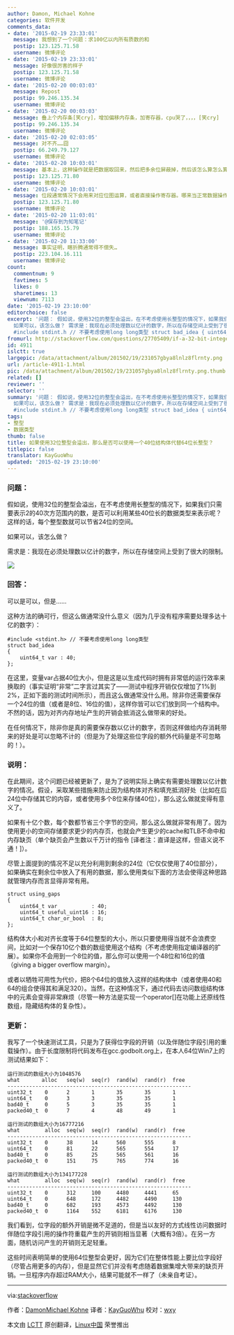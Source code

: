 ```yaml
---
author: Damon, Michael Kohne
categories: 软件开发
comments_data:
- date: '2015-02-19 23:33:01'
  message: 我想到了一个问题：求100亿以内所有质数的和
  postip: 123.125.71.58
  username: 微博评论
- date: '2015-02-19 23:33:01'
  message: 好像很厉害的样子
  postip: 123.125.71.58
  username: 微博评论
- date: '2015-02-20 00:03:03'
  message: Repost
  postip: 99.246.135.34
  username: 微博评论
- date: '2015-02-20 00:03:03'
  message: 叠上个内存条[笑cry]，增加偏移内存条，加寄存器，cpu哭了，，，，[笑cry]
  postip: 99.246.135.34
  username: 微博评论
- date: '2015-02-20 02:03:05'
  message: 对不齐……囧
  postip: 66.249.79.127
  username: 微博评论
- date: '2015-02-20 10:03:01'
  message: 基本上，这种操作就是把数据取回来，然后把多余位屏蔽掉，然后该怎么算怎么算，最后再把该屏蔽的位屏蔽了再放回去~就是多出几个位屏蔽操作~效率低是一回事。考虑一下代码量和数据量的平恒。每算一次就会多出几条指令~
  postip: 123.125.71.80
  username: 微博评论
- date: '2015-02-20 10:03:01'
  message: 位段通常情况下会用来对应位图运算，或者直接操作寄存器。哪来当正常数据操作并大量使用~~我觉得还是掂量掂量吧
  postip: 123.125.71.80
  username: 微博评论
- date: '2015-02-20 11:03:01'
  message: '@保存到为知笔记'
  postip: 188.165.15.79
  username: 微博评论
- date: '2015-02-20 11:33:00'
  message: 事实证明，瞎折腾通常得不偿失…
  postip: 223.104.16.111
  username: 微博评论
count:
  commentnum: 9
  favtimes: 5
  likes: 0
  sharetimes: 13
  viewnum: 7113
date: '2015-02-19 23:10:00'
editorchoice: false
excerpt: '问题： 假如说，使用32位的整型会溢出，在不考虑使用长整型的情况下，如果我们只需要表示2的40次方范围内的数，是否可以利用某些40位长的数据类型来表示呢？这样的话，每个整型数就可以节省24位的空间。
  如果可以，该怎么做？ 需求是：我现在必须处理数以亿计的数字，所以在存储空间上受到了很大的限制。  回答： 可以是可以，但是 这种方法的确可行，但这么做通常没什么意义（因为几乎没有程序需要处理多达十亿的数字）：
  #include stdint.h // 不要考虑使用long long类型 struct bad_idea { uint64_t var : 40; };  在这里，变量var占据'
fromurl: http://stackoverflow.com/questions/27705409/if-a-32-bit-integer-overflows-can-we-use-a-40-bit-structure-instead-of-a-64-bit/27705562#27705562
id: 4911
islctt: true
largepic: /data/attachment/album/201502/19/231057gbya8lnlz8flrnty.png
url: /article-4911-1.html
pic: /data/attachment/album/201502/19/231057gbya8lnlz8flrnty.png.thumb.jpg
related: []
reviewer: ''
selector: ''
summary: '问题： 假如说，使用32位的整型会溢出，在不考虑使用长整型的情况下，如果我们只需要表示2的40次方范围内的数，是否可以利用某些40位长的数据类型来表示呢？这样的话，每个整型数就可以节省24位的空间。
  如果可以，该怎么做？ 需求是：我现在必须处理数以亿计的数字，所以在存储空间上受到了很大的限制。  回答： 可以是可以，但是 这种方法的确可行，但这么做通常没什么意义（因为几乎没有程序需要处理多达十亿的数字）：
  #include stdint.h // 不要考虑使用long long类型 struct bad_idea { uint64_t var : 40; };  在这里，变量var占据'
tags:
- 整型
- 数据类型
thumb: false
title: 如果使用32位整型会溢出，那么是否可以使用一个40位结构体代替64位长整型？
titlepic: false
translator: KayGuoWhu
updated: '2015-02-19 23:10:00'
---
```


### 问题：


假如说，使用32位的整型会溢出，在不考虑使用长整型的情况下，如果我们只需要表示2的40次方范围内的数，是否可以利用某些40位长的数据类型来表示呢？这样的话，每个整型数就可以节省24位的空间。


如果可以，该怎么做？


需求是：我现在必须处理数以亿计的数字，所以在存储空间上受到了很大的限制。


![](/data/attachment/album/201502/19/231057gbya8lnlz8flrnty.png)


### 回答：


可以是可以，但是……


这种方法的确可行，但这么做通常没什么意义（因为几乎没有程序需要处理多达十亿的数字）：



```
#include <stdint.h> // 不要考虑使用long long类型
struct bad_idea
{
    uint64_t var : 40;
};

```

在这里，变量var占据40位大小，但是这是以生成代码时拥有非常低的运行效率来换取的（事实证明“非常”二字言过其实了——测试中程序开销仅仅增加了1%到2%，正如下面的测试时间所示），而且这么做通常没什么用。除非你还需要保存一个24位的值（或者是8位、16位的值），这样你皆可以它们放到同一个结构中。不然的话，因为对齐内存地址产生的开销会抵消这么做带来的好处。


在任何情况下，除非你是真的需要保存数以亿计的数字，否则这样做给内存消耗带来的好处是可以忽略不计的（但是为了处理这些位字段的额外代码量是不可忽略的！）。


### 说明：


在此期间，这个问题已经被更新了，是为了说明实际上确实有需要处理数以亿计数字的情况。假设，采取某些措施来防止因为结构体对齐和填充抵消好处（比如在后24位中存储其它的内容，或者使用多个8位来存储40位），那么这么做就变得有意义了。


如果有十亿个数，每个数都节省三个字节的空间，那么这么做就非常有用了。因为使用更小的空间存储要求更少的内存页，也就会产生更少的cache和TLB不命中和内存缺页（单个缺页会产生数以千万计的指令 [译者注：直译是这样，但语义说不通！]）。


尽管上面提到的情况不足以充分利用到剩余的24位（它仅仅使用了40位部分），如果确实在剩余位中放入了有用的数据，那么使用类似下面的方法会使得这种思路就管理内存而言显得非常有用。



```
struct using_gaps
{
    uint64_t var           : 40;
    uint64_t useful_uint16 : 16;
    uint64_t char_or_bool  : 8;  
};

```

结构体大小和对齐长度等于64位整型的大小，所以只要使用得当就不会浪费空间，比如对一个保存10亿个数的数组使用这个结构（不考虑使用指定编译器的扩展）。如果你不会用到一个8位的值，那么你可以使用一个48位和16位的值（giving a bigger overflow margin）。


或者以牺牲可用性为代价，把8个64位的值放入这样的结构体中（或者使用40和64的组合使得其和满足320）。当然，在这种情况下，通过代码去访问数组结构体中的元素会变得非常麻烦（尽管一种方法是实现一个operator[]在功能上还原线性数组，隐藏结构体的复杂性）。


### 更新：


我写了一个快速测试工具，只是为了获得位字段的开销（以及伴随位字段引用的重载操作）。由于长度限制将代码发布在gcc.godbolt.org上，在本人64位Win7上的测试结果如下：



```
运行测试的数组大小为1048576
what       alloc   seq(w)  seq(r)  rand(w)  rand(r)  free
-----------------------------------------------------------
uint32_t    0      2       1       35       35       1
uint64_t    0      3       3       35       35       1
bad40_t     0      5       3       35       35       1
packed40_t  0      7       4       48       49       1

运行测试的数组大小为16777216
what        alloc  seq(w)  seq(r)  rand(w)  rand(r)  free
-----------------------------------------------------------
uint32_t    0      38      14      560      555      8
uint64_t    0      81      22      565      554      17
bad40_t     0      85      25      565      561      16
packed40_t  0      151     75      765      774      16

运行测试的数组大小为134177228
what        alloc  seq(w)  seq(r)  rand(w)  rand(r)  free
-----------------------------------------------------------
uint32_t    0      312     100     4480     4441     65
uint64_t    0      648     172     4482     4490     130
bad40_t     0      682     193     4573     4492     130
packed40_t  0      1164    552     6181     6176     130

```

我们看到，位字段的额外开销是微不足道的，但是当以友好的方式线性访问数据时伴随位字段引用的操作符重载产生的开销则相当显著（大概有3倍）。在另一方面，随机访问产生的开销则无足轻重。


这些时间表明简单的使用64位整型会更好，因为它们在整体性能上要比位字段好（尽管占用更多的内存），但是显然它们并没有考虑随着数据集增大带来的缺页开销。一旦程序内存超过RAM大小，结果可能就不一样了（未亲自考证）。




---


via:[stackoverflow](http://stackoverflow.com/questions/27705409/if-a-32-bit-integer-overflows-can-we-use-a-40-bit-structure-instead-of-a-64-bit/27705562#27705562)


作者：[Damon](http://stackoverflow.com/users/572743/damon)[Michael Kohne](http://stackoverflow.com/users/5801/michael-kohne) 译者：[KayGuoWhu](https://github.com/KayGuoWhu) 校对：[wxy](https://github.com/wxy)


本文由 [LCTT](https://github.com/LCTT/TranslateProject) 原创翻译，[Linux中国](http://linux.cn/) 荣誉推出